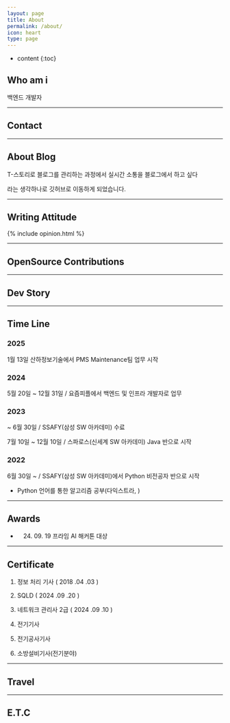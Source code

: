 ```yaml
---
layout: page
title: About
permalink: /about/
icon: heart
type: page
---
```


* content
{:toc}

## Who am i

백엔드 개발자

---

## Contact



--- 

## About Blog

T-스토리로 블로그를 관리하는 과정에서 실시간 소통을 블로그에서 하고 싶다

라는 생각하나로 깃허브로 이동하게 되었습니다.




---


## Writing Attitude

{% include opinion.html %}




---

## OpenSource Contributions


---

## Dev Story


---

## Time Line

### 2025

1월 13일 산하정보기술에서 PMS Maintenance팀 업무 시작

### 2024

5월 20일 ~ 12월 31일 / 요즘피플에서 백엔드 및 인프라 개발자로 업무



### 2023

~ 6월 30일 / SSAFY(삼성 SW 아카데미) 수료

7월 10일 ~ 12월 10일 / 스파로스(신세계 SW 아카데미) Java 반으로 시작

### 2022

6월 30일 ~ / SSAFY(삼성 SW 아카데미)에서 Python 비전공자 반으로 시작

* Python 언어를 통한 알고리즘 공부(다익스트라, )

---

## Awards

* 　24. 09. 19 프라임 AI 해커톤 대상


---

## Certificate

1. 정보 처리 기사 ( 2018 .04 .03 )

1. SQLD ( 2024 .09 .20 )

1. 네트워크 관리사 2급 ( 2024 .09 .10 )

1. 전기기사

1. 전기공사기사

1. 소방설비기사(전기분야)

---

## Travel


---

## E.T.C

